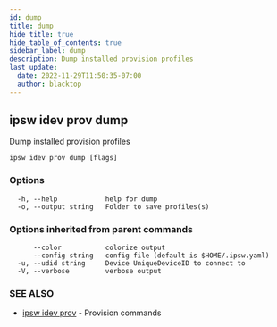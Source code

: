 ```yaml
---
id: dump
title: dump
hide_title: true
hide_table_of_contents: true
sidebar_label: dump
description: Dump installed provision profiles
last_update:
  date: 2022-11-29T11:50:35-07:00
  author: blacktop
---
```

## ipsw idev prov dump

Dump installed provision profiles

```
ipsw idev prov dump [flags]
```

### Options

```
  -h, --help            help for dump
  -o, --output string   Folder to save profiles(s)
```

### Options inherited from parent commands

```
      --color           colorize output
      --config string   config file (default is $HOME/.ipsw.yaml)
  -u, --udid string     Device UniqueDeviceID to connect to
  -V, --verbose         verbose output
```

### SEE ALSO

* [ipsw idev prov](/docs/cli/ipsw/idev/prov)	 - Provision commands

